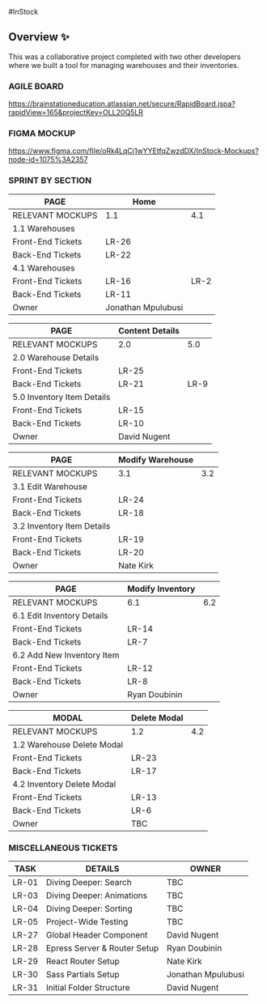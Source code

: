 #InStock

## Overview ✨

This was a collaborative project completed with two other developers where we built a tool for managing warehouses and their inventories.

### AGILE BOARD
https://brainstationeducation.atlassian.net/secure/RapidBoard.jspa?rapidView=165&projectKey=OLL20Q5LR

### FIGMA MOCKUP
https://www.figma.com/file/oRk4LqCj1wYYEtfqZwzdDX/InStock-Mockups?node-id=1075%3A2357

### SPRINT BY SECTION

PAGE | Home |  |
--- | --- | --- |
RELEVANT MOCKUPS | 1.1 | 4.1 |
1.1 Warehouses |  |  |
Front-End Tickets | LR-26 |  |
Back-End Tickets | LR-22 |  |
4.1 Warehouses |  |  |
Front-End Tickets | LR-16 |LR-2  |
Back-End Tickets | LR-11 |  |
Owner | Jonathan Mpulubusi |

PAGE | Content Details |  |
--- | --- | --- |
RELEVANT MOCKUPS | 2.0 | 5.0 |
2.0 Warehouse Details |  |  |
Front-End Tickets | LR-25 |  |
Back-End Tickets | LR-21 |LR-9  |
5.0 Inventory Item Details |  |  |
Front-End Tickets | LR-15 |  |
Back-End Tickets | LR-10 |  |
Owner | David Nugent |

PAGE | Modify Warehouse |  |
--- | --- | --- |
RELEVANT MOCKUPS | 3.1 | 3.2 |
3.1 Edit Warehouse |  |  |
Front-End Tickets | LR-24 |  |
Back-End Tickets | LR-18 |  |
3.2 Inventory Item Details |  |  |
Front-End Tickets | LR-19 |  |
Back-End Tickets | LR-20 |  |
Owner | Nate Kirk |

PAGE | Modify Inventory |  |
--- | --- | --- |
RELEVANT MOCKUPS | 6.1 | 6.2 |
6.1 Edit Inventory Details |  |  |
Front-End Tickets | LR-14 |  |
Back-End Tickets | LR-7 |  |
6.2 Add New Inventory Item |  |  |
Front-End Tickets | LR-12 |  |
Back-End Tickets | LR-8 |  |
Owner | Ryan Doubinin |

MODAL | Delete Modal |  |
--- | --- | --- |
RELEVANT MOCKUPS | 1.2 | 4.2 |
1.2 Warehouse Delete Modal |  |  |
Front-End Tickets | LR-23 |  |
Back-End Tickets | LR-17 |  |
4.2 Inventory Delete Modal |  |  |
Front-End Tickets | LR-13 |  |
Back-End Tickets | LR-6 |  |
Owner | TBC |

### MISCELLANEOUS TICKETS

TASK | DETAILS | OWNER  |
--- | --- | --- |
LR-01 | Diving Deeper: Search | TBC |
LR-03 | Diving Deeper: Animations | TBC |
LR-04 | Diving Deeper: Sorting | TBC |
LR-05 | Project-Wide Testing | TBC |
LR-27 | Global Header Component | David Nugent |
LR-28 | Epress Server & Router Setup | Ryan Doubinin |
LR-29 | React Router Setup | Nate Kirk |
LR-30 | Sass Partials Setup | Jonathan Mpulubusi |
LR-31 | Initial Folder Structure | David Nugent |
